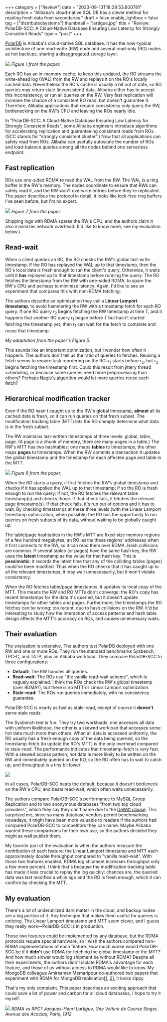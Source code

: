 +++
category = ["Review"]
date = "2023-09-13T18:39:53.800781"
description = "Alibaba's cloud-native SQL DB has a clever method for reading fresh data from secondaries."
draft = false
enable_lightbox = false
tag = ["distributedsystems"]
thumbnail = "lartigue.jpg"
title = "Review: PolarDB-SCC: A Cloud-Native Database Ensuring Low Latency for Strongly Consistent Reads"
type = "post"
+++

[PolarDB](https://www.alibabacloud.com/product/polardb) is Alibaba's cloud-native SQL database. It has the now-typical architecture of one read-write (RW) node and several read-only (RO) nodes as hot backups, sharing a disaggregated storage layer.

![](cloud-native-db-architecture.png)
*Figure 1 from the paper.*

Each RO has an in-memory cache; to keep this updated, the RO streams the write-ahead log (WAL) from the RW and replays it on the RO's locally cached data. Nevertheless the RO's cache is usually a bit out of date, so RO queries may return stale (inconsistent) data. Alibaba either has to accept this inconsistency, or run all queries on the RW. Very fast replication will increase the chance of a consistent RO read, but doesn't guarantee it. Therefore, Alibaba applications that require consistency only query the RW, bottlenecking on the RW's CPU and leaving the ROs nearly idle.

In "PolarDB-SCC: A Cloud-Native Database Ensuring Low Latency for Strongly Consistent Reads", some Alibaba engineers introduce algorithms for accelerating replication and guaranteeing consistent reads from ROs. (SCC stands for "strongly consistent cluster".) Now that all applications can safely read from ROs, Alibaba can usefully autoscale the number of ROs and load-balance queries among all the nodes behind one serverless endpoint.

## Fast replication

ROs use one-sided RDMA to read the WAL from the RW. The WAL is a ring buffer in the RW's memory. The nodes coordinate to ensure that RWs can safely read it, and the RW won't overwrite entries before they're replicated. The paper describes the protocol in detail; it looks like lock-free ring buffers I've seen before, but I'm no expert.

![](polardb-log-shipment.png)
_Figure 7 from the paper._

Shipping logs with RDMA spares the RW's CPU, and the authors claim it also minimizes network overhead. (I'd like to know more, see my evaluation below.)

## Read-wait

When a client queries an RO, the RO checks the RW's global last-write timestamp. If the RO has replayed the WAL up to that timestamp, then the RO's local data is fresh enough to run the client's query. Otherwise, it waits until it **has** replayed up to that timestamp before running the query. The RO fetches the timestamp from the RW with one-sided RDMA, to spare the RW's CPU and perhaps to minimize latency. Again, I'd like to see an experiment that compares this with non-RDMA fetching.

The authors describe an optimization they call a **Linear Lamport timestamp**, to avoid hammering the RW with a timestamp fetch for each RO query. If one RO query _r_<sub>2</sub> begins fetching the RW timestamp at time _T_, and it happens that another RO query _r_<sub>1</sub> began before _T_ but hasn't started fetching the timestamp yet, then _r_<sub>1</sub> can wait for the fetch to complete and reuse that timestamp.

<div style="text-align: center">
<object data="linear-lamport-timestamp.svg" type="image/svg+xml" width="90%"></object>
</div>

_My adaptation from the paper's Figure 5._

This sounds like an important optimization, but I wonder how often it happens. The authors don't tell us the ratio of queries to fetches. Reusing a fetch seems to require task reordering on the RO: _r_<sub>1</sub> starts before _r_<sub>2</sub>, but _r_<sub>2</sub> begins fetching the timestamp first. Could this result from jittery thread scheduling, or because some queries need more preprocessing than others? Perhaps [Nagle's algorithm](https://en.wikipedia.org/wiki/Nagle%27s_algorithm) would let more queries reuse each fetch?

## Hierarchical modification tracker

Even if the RO hasn't caught up to the RW's global timestamp, **almost** all its cached data is fresh, so it can run queries on that fresh subset. The modification tracking table (MTT) lets the RO cheaply determine what data is in the fresh subset.

The RW maintains last-written timestamps at three levels: global, table, page. (A page is a chunk of memory, there are many pages in a table.) The RW's MTT has two hashtables: one maps **tables** to timestamps, the other maps **pages** to timestamps. When the RW commits a transaction it updates the global timestamp and the timestamp for each affected page and table in the MTT.

![](modification-tracking-table.png)
*Figure 6 from the paper.*

When the RO starts a query, it first fetches the RW's global timestamp and checks if it has applied the WAL up to that timestamp; if so the RO is fresh enough to run the query. If not, the RO fetches the relevant table timestamp(s) and checks those. If that check fails, it fetches the relevant page timestamp(s). If that check fails, it's run out of options and it has to wait. By checking timestamps at these three levels (with the Linear Lamport timestamp optimization, when possible) the RO has the opportunity to run queries on fresh subsets of its data, without waiting to be globally caught up.

The table/page hashtables in the RW's MTT are fixed-size memory regions of a few hundred megabytes; an RO learns these regions' addresses when it first connects to the RW, so it can read them over RDMA. Hash collisions are common. If several tables (or pages) have the same hash key, the RW uses the **latest** timestamp as the value for that hash key. This is **pessimistic**: it records the latest time that any of the colliding tables (pages) could've been modified. Thus when the RO checks that it has caught up to all the relevant timestamps, it may wait unnecessarily, but it won't violate consistency.

When the RO fetches table/page timestamps, it updates its local copy of the MTT. This means the RW and RO MTTs don't converge; the RO's copy has recent timestamps for the data it's queried, but it doesn't update timestamps for other tables and pages. Furthermore, the timestamps the RO fetches can be wrong: too recent, due to hash collisions on the RW. It'd be interesting to study how the interaction of access patterns and hash table design affects the MTT's accuracy on ROs, and causes unnecessary waits.

## Their evaluation

The evaluation is extensive. The authors test PolarDB deployed with one RW and one or more ROs. They run the standard benchmarks Sysbench, TPC-C, and TATP, plus an Alibaba workload. They compare PolarDB-SCC to three configurations:

* **Default:** The RW handles all queries.
* **Read-wait:** The ROs use "the vanilla read-wait scheme", which is vaguely explained. I think the ROs check the RW's global timestamp (over RDMA?), but there is no MTT or Linear Lamport optimization. 
* **Stale-read:** The ROs run queries immediately, with no consistency guarantee.

PolarDB-SCC is nearly as fast as stale-read, except of course it **doesn't** serve stale reads. 

The Sysbench test is fun. They try two workloads: one accesses all data with uniform likelihood, the other is a skewed workload that accesses some hot data much more than others. When all data is accessed uniformly, the RO usually has a fresh enough copy of the data being queried, so the timestamp-fetch (to update the RO's MTT) is the only overhead compared to stale-read. The performance indicates that timestamp-fetch is very fast. With a skewed access pattern, hot data is more likely to be  written on the RW and immediately queried on the RO, so the RO often has to wait to catch up, and throughput is a tiny bit lower:

![](polardb-scc-evaluation.png)

In all cases, PolarDB-SCC beats the default, because it doesn't bottleneck on the RW's CPU, and beats read-wait, which often waits unnecessarily.

The authors compare PolarDB-SCC's performance to MySQL Group Replication and to two anonymous databases "from two top cloud providers", which they say they can't name due to the [DeWitt clause](https://cube.dev/blog/dewitt-clause-or-can-you-benchmark-a-database). This surprised me, since so many database vendors permit benchmarking nowadays; it might have been more valuable to readers if the authors had compared PolarDB-SCC to competitors they can name. Maybe Alibaba wanted these comparisons for their own use, so the authors decided they might as well publish them.

My favorite part of the evaluation is when the authors measure the contribution of each feature: the Linear Lamport timestamp and MTT each approximately double throughput compared to "vanilla read-wait". With those two features enabled, RDMA log shipment increases throughput only a few more percent. I think that's because the modification tracking table has made it less crucial to replay the log quickly: chances are, the queried data was last modified a while ago and the RO is fresh enough, which it can confirm by checking the MTT.

## My evaluation

There's a lot of underutilized dark matter in the cloud, and backup nodes are a big portion of it. Any technique that makes them useful for queries is enticing. The Linear Lamport timestamp and MTT seem clever, and I guess they really work&mdash;PolarDB-SCC is in production.

Those two features could be implemented by any database, but the RDMA protocols require special hardware, so I wish the authors compared non-RDMA implementations of each feature. How much worse would PolarDB-SCC be if it **didn't** use RDMA for fetching the global timestamp or the MTT? And how much slower would log shipment be without RDMA? Despite all their experiments, the authors didn't isolate RDMA's advantage for each feature, and those of us without access to RDMA would like to know. My MongoDB colleague Amirsaman Memaripour co-authored two papers that experiment with RDMA for MongoDB replication[[1](https://dl.acm.org/doi/10.1145/2694344.2694370), [2](https://dl.acm.org/doi/10.1145/3230543.3230572)], it looks zippy.
 
That's my only complaint. This paper describes an exciting approach that could save a lot of power and carbon for all cloud databases, I hope to try it myself. 

![](lartigue.jpg)
*RDMA vs RPC? Jacques-Henri Lartigue, Une Voiture de Course Singer, Avenue des Acacias, Paris, 1912.*
